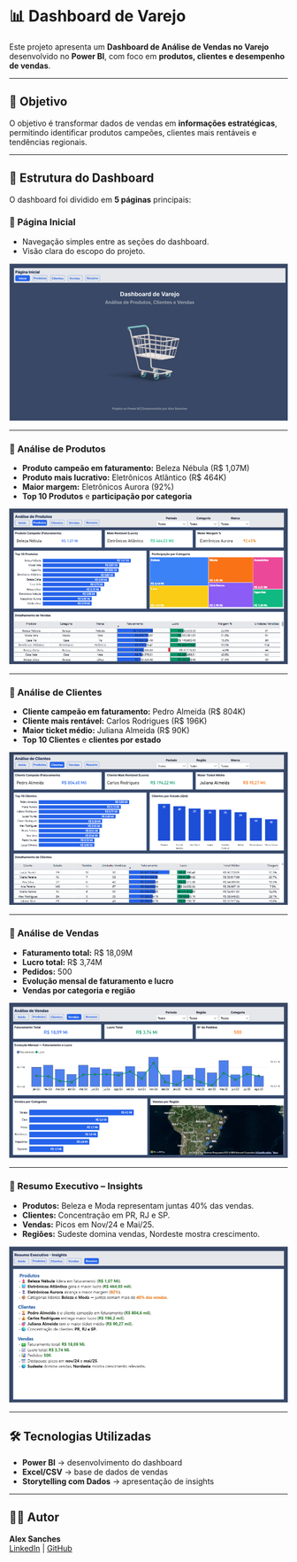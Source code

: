 # 📊 Dashboard de Varejo

Este projeto apresenta um **Dashboard de Análise de Vendas no Varejo** desenvolvido no **Power BI**, com foco em **produtos, clientes e desempenho de vendas**.

---

## 🚀 Objetivo
O objetivo é transformar dados de vendas em **informações estratégicas**, permitindo identificar produtos campeões, clientes mais rentáveis e tendências regionais.

---

## 📂 Estrutura do Dashboard
O dashboard foi dividido em **5 páginas** principais:

### 🔹 Página Inicial
- Navegação simples entre as seções do dashboard.
- Visão clara do escopo do projeto.  

![Página Inicial](img/pagina-inicial.png)

---

### 🔹 Análise de Produtos
- **Produto campeão em faturamento:** Beleza Nébula (R$ 1,07M)  
- **Produto mais lucrativo:** Eletrônicos Atlântico (R$ 464K)  
- **Maior margem:** Eletrônicos Aurora (92%)  
- **Top 10 Produtos** e **participação por categoria**  

![Análise de Produtos](img/analise-produtos.png)

---

### 🔹 Análise de Clientes
- **Cliente campeão em faturamento:** Pedro Almeida (R$ 804K)  
- **Cliente mais rentável:** Carlos Rodrigues (R$ 196K)  
- **Maior ticket médio:** Juliana Almeida (R$ 90K)  
- **Top 10 Clientes** e **clientes por estado**  

![Análise de Clientes](img/analise-clientes.png)

---

### 🔹 Análise de Vendas
- **Faturamento total:** R$ 18,09M  
- **Lucro total:** R$ 3,74M  
- **Pedidos:** 500  
- **Evolução mensal de faturamento e lucro**  
- **Vendas por categoria e região**  

![Análise de Vendas](img/analise-vendas.png)

---

### 🔹 Resumo Executivo – Insights
- **Produtos:** Beleza e Moda representam juntas 40% das vendas.  
- **Clientes:** Concentração em PR, RJ e SP.  
- **Vendas:** Picos em Nov/24 e Mai/25.  
- **Regiões:** Sudeste domina vendas, Nordeste mostra crescimento.  

![Resumo Executivo](img/resumo.png)

---

## 🛠️ Tecnologias Utilizadas
- **Power BI** → desenvolvimento do dashboard  
- **Excel/CSV** → base de dados de vendas  
- **Storytelling com Dados** → apresentação de insights  

---

## 👨‍💻 Autor
**Alex Sanches**  
[LinkedIn](https://linkedin.com/in/alexsanches-dados) | [GitHub](https://github.com/alexsanches-dados)
